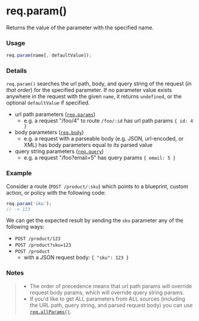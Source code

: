 # req.param()
Returns the value of the parameter with the specified name.

### Usage

```javascript
req.param(name[, defaultValue]);
```

### Details

`req.param()` searches the url path, body, and query string of the request (_in that order_) for the specified parameter.  If no parameter value exists anywhere in the request with the given `name`, it returns `undefined`, or the optional `defaultValue` if specified.

+ url path parameters ([`req.params`](http://sailsjs.org/documentation/reference/req/req.params.html))
  + e.g. a request "/foo/4" to route `/foo/:id` has url path params `{ id: 4 }`
+ body parameters ([`req.body`](http://sailsjs.org/documentation/reference/req/req.body.html))
  + e.g. a request with a parseable body (e.g. JSON, url-encoded, or XML) has body parameters equal to its parsed value
+ query string parameters ([`req.query`](http://sailsjs.org/documentation/reference/req/req.query.html))
  + e.g. a request "/foo?email=5" has query params `{ email: 5 }`


### Example

Consider a route (`POST /product/:sku`) which points to a blueprint, custom action, or policy with the following code:

```javascript
req.param('sku');
// -> 123
```

We can get the expected result by sending the `sku` parameter any of the following ways:

+ `POST /product/123`
+ `POST /product?sku=123`
+ `POST /product`
    + with a JSON request body: `{ "sku": 123 }`



### Notes
>+ The order of precedence means that url path params will override request body params, which will override query string params.
> + If you'd like to get ALL parameters from ALL sources (including the URL path, query string, and parsed request body) you can use [`req.allParams()`](http://sailsjs.org/documentation/reference/req/req.allParams.html).




<docmeta name="displayName" value="req.param()">
<docmeta name="pageType" value="method">

